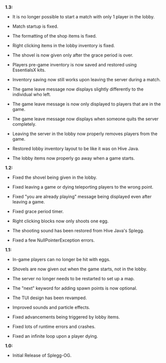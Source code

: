 **1.3:**

- It is no longer possible to start a match with only 1 player in the lobby.

- Match startup is fixed.

- The formatting of the shop items is fixed.

- Right clicking items in the lobby inventory is fixed.

- The shovel is now given only after the grace period is over.

- Players pre-game inventory is now saved and restored using EssentialsX kits.

- Inventory saving now still works upon leaving the server during a match.

- The game leave message now displays slightly differently to the individual who left.

- The game leave message is now only displayed to players that are in the game.

- The game leave message now displays when someone quits the server completely.

- Leaving the server in the lobby now properly removes players from the game.

- Restored lobby inventory layout to be like it was on Hive Java.

- The lobby items now properly go away when a game starts.

**1.2:**

- Fixed the shovel being given in the lobby.

- Fixed leaving a game or dying teleporting players to the wrong point.

- Fixed "you are already playing" message being displayed even after leaving a game.

- Fixed grace period timer.

- Right clicking blocks now only shoots one egg.

- The shooting sound has been restored from Hive Java's Splegg.

- Fixed a few NullPointerException errors.

**1.1:**

- In-game players can no longer be hit with eggs.

- Shovels are now given out when the game starts, not in the lobby.

- The server no longer needs to be restarted to set up a map.

- The "next" keyword for adding spawn points is now optional.

- The TUI design has been revamped.

- Improved sounds and particle effects.

- Fixed advancements being triggered by lobby items.

- Fixed lots of runtime errors and crashes.

- Fixed an infinite loop upon a player dying.

**1.0:**

- Initial Release of Splegg-OG.